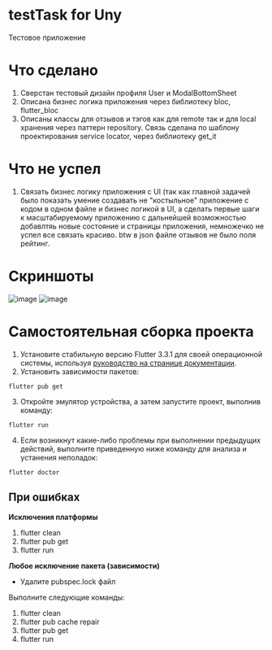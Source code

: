 # testTask for Uny
Тестовое приложение

# Что сделано
1. Сверстан тестовый дизайн профиля User и ModalBottomSheet
2. Описана бизнес логика приложения через библиотеку bloc, flutter_bloc
3. Описаны классы для отзывов и тэгов как для remote так и для local хранения через паттерн repository. Связь сделана по шаблону проектирования service locator, через библиотеку get_it
# Что не успел
1. Связать бизнес логику приложения с UI (так как главной задачей было показать умение создавать не "костыльное" приложение с кодом в одном файле и бизнес логикой в UI, а сделать первые шаги к масштабируемому приложению с дальнейшей возможностью добавлтяь новые состояние и страницы приложения, немножечко не успел все связать красиво.
btw в json файле отзывов не было поля рейтинг.
# Скриншоты
![image](https://user-images.githubusercontent.com/46132272/208999104-f78793d3-892a-4e00-9959-2c348df444d6.png)
![image](https://user-images.githubusercontent.com/46132272/208999170-d573d513-23b1-4985-8991-c434f77669b5.png)


# Самостоятельная сборка проекта
1. Установите стабильную версию Flutter 3.3.1 для своей операционной системы, используя [руководство на странице документации](https://docs.flutter.dev/get-started/install). 
2. Установить зависимости пакетов:
```
flutter pub get
```
3. Откройте эмулятор устройства, а затем запустите проект, выполнив команду:
```
flutter run
```
4. Если возникнут какие-либо проблемы при выполнении предыдущих действий, выполните приведенную ниже команду для анализа и устанения неполадок:
```
flutter doctor
```
## При ошибках
**Исключения платформы**
1. flutter clean
2. flutter pub get
3. flutter run

**Любое исключение пакета (зависимости)**
- Удалите pubspec.lock файл

Выполните следующие команды:
1. flutter clean
2. flutter pub cache repair
3. flutter pub get
4. flutter run

